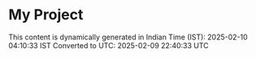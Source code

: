 # My Project

This content is dynamically generated in Indian Time (IST): 2025-02-10 04:10:33 IST
Converted to UTC: 2025-02-09 22:40:33 UTC
